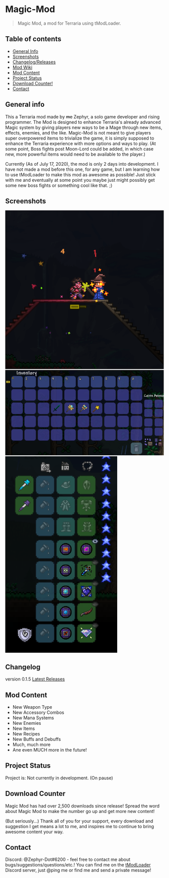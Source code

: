 # Magic-Mod
> Magic Mod, a mod for Terraria using tModLoader.

## Table of contents
* [General Info](#general-Info)
* [Screenshots](#screenshots)
* [Changelog/Releases](#changelog)
* [Mod Wiki](https://github.com/Zephyr-dot/Magic-Mod/wiki)
* [Mod Content](#mod-Content)
* [Project Status](#project-Status)
* [Download Counter!](#download-counter)
* [Contact](#contact)

## General info
This a Terraria mod made by ~~me~~ Zephyr, a solo game developer and rising programmer.
The Mod is designed to enhance Terraria's already advanced Magic system by giving players new ways to be a Mage through new items, effects, enemies, and the like.
Magic-Mod is not meant to give players super overpowered items to trivialize the game, it is simply supposed to enhance the Terraria experience with more options and ways to play. (At some point, Boss fights post Moon-Lord could be added, in which case new, more powerful items would need to be available to the player.)

Currently (As of July 17, 2020), the mod is only 2 days into development.
I have not made a mod before this one, for any game, but I am learning how to use tModLoader to make this mod as awesome as possible! Just stick with me and eventually at some point you maybe just might possibly get some new boss fights or something cool like that. ;)

## Screenshots
![Fallen Star Zombie Screenshot](./MagicMod/img/FallenStarZombieSS.png)
![CoolItems](./MagicMod/img/CoolItems.png)
![CoolAccessories](./MagicMod/img/CoolAccessories.png)

## Changelog
version 0.1.5
[Latest Releases](https://github.com/Zephyr-dot/Magic-Mod/releases)


## Mod Content
* New Weapon Type
* New Accessory Combos
* New Mana Systems
* New Enemies
* New Items
* New Recipes
* New Buffs and Debuffs
* Much, much more
* Ane even MUCH more in the future!


## Project Status
Project is: Not currently in development. (On pause)

## Download Counter
Magic Mod has had over 2,500 downloads since release!
Spread the word about Magic Mod to make the number go up and get more new content!

(But seriously...) Thank all of you for your support, every download and suggestion I get means a lot to me, and inspires me to continue to bring awesome content your way.

## Contact
Discord: @Zephyr-Dot#6200 - feel free to contact me about bugs/suggestions/questions/etc.! You can find me on the [tModLoader](https://www.tmodloader.net/) Discord server, just @ping me or find me and send a private message!
